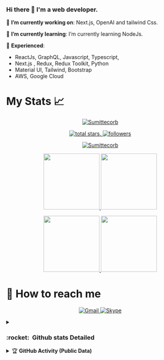 ### Hi there 👋 I'm a web developer.


🔭 **I’m currently working on**: Next.js, OpenAI and tailwind Css.

🌱 **I’m currently learning**: I’m currently learning NodeJs.

:telescope: **Experienced**: 
- ReactJs, GraphQL, Javascript, Typescript,
- Next.js , Redux, Redux Toolkit, Python
- Material UI, Tailwind, Bootstrap
- AWS, Google Cloud

<!-- <details>
    <summary>&#127942 <b>GitHub Activity (Public Data)</b></summary><br/>

![Metrics](https://metrics.lecoq.io/Sumittecorb?template=classic&followup=1&isocalendar=1&languages=1&isocalendar.duration=half-year&config.timezone=America%2FSao_Paulo)

</details> -->




# My Stats :chart_with_upwards_trend:
<p align="center">
  <a href="https://github.com/Sumittecorb">
    <img src="https://github-profile-trophy.vercel.app/?username=Sumittecorb&title=Commit,Followers,Repositories,Stars,PullRequest,Issues&margin-w=5&theme=gruvbox" alt="Sumittecorb" />
  </a>
</p>

<p align="center">
<!--  Total stars  -->
  <a href="https://github.com/Sumittecorb?tab=repositories&sort=stargazers">
    <img alt="total stars" title="Total stars on GitHub" src="https://custom-icon-badges.herokuapp.com/badge/dynamic/json?logo=star&color=55960c&labelColor=488207&label=Stars&style=for-the-badge&query=%24.stars&url=https://api.github-star-counter.workers.dev/user/Sumittecorb"/>. 
  </a>
  <!--  Follow me on github  -->
  <a href="https://github.com/Sumittecorb?tab=followers">
    <img alt="followers" title="Follow me on Github" src="https://custom-icon-badges.herokuapp.com/github/followers/Sumittecorb?color=236ad3&labelColor=1155ba&style=for-the-badge&logo=person-add&label=Follow&logoColor=white"/>
  </a>
   <!--  Github profile views  -->
<!--   <a href="https://github.com/Sumittecorb">
    <img alt="views" title="GitHub profile views" src="https://shields-io-visitor-counter.herokuapp.com/badge?page=Sumittecorb&style=for-   the-badge"/>
  </a> -->
</p>

 <p align="center">
   <!--  Streaks stats  -->
  <a href="https://github.com/Sumittecorb/">
    <img title="🔥 Get streak stats for your profile at git.io/streak-stats" alt="Sumittecorb" src="https://github-readme-streak-stats.herokuapp.com/?user=Sumittecorb&theme=monokai-metallian&hide_border=true"/>
  </a>
</p>
 
<p align="center">
  <!-- Current streaks  -->
  <a href="https://github.com/Sumittecorb">
    <img
      height="150"
      src="https://github-readme-stats.vercel.app/api?username=Sumittecorb&count_private=true&show_icons=true&custom_title=Sumittecorb's%20Github%20Status&theme=vision-friendly-dark"
    />
   </a>
<!-- Longets streaks  -->
  <a href="https://github.com/Sumittecorb">
    <img
      height="150"
      src="https://github-readme-stats.vercel.app/api/top-langs/?username=Sumittecorb&layout=compact&theme=vision-friendly-dark" />
  </a>  
</p>
<!-- <p align="center">
  <a href="https://github.com/Sumittecorb/github-readme-stats">
    <img
      height="150"
      src="https://github-readme-stats.vercel.app/api/wakatime?username=Sumittecorb&layout=compact&theme=vision-friendly-dark" />
  </a>
</p> -->
 <p align="center">
  <a href="https://github.com/Sumittecorb/NextJS-OpenAI-Chat">
    <img
      height="150"
      src="https://github-readme-stats.vercel.app/api/pin/?username=Sumittecorb&repo=NextJS-OpenAI-Chat&layout=compact&theme=cobalt" />
  </a>
  <a href="https://github.com/Sumittecorb/NextJs-TailwindCSS-TradingPanel-Sample">
    <img
      height="150"
      src="https://github-readme-stats.vercel.app/api/pin/?username=Sumittecorb&repo=NextJs-TailwindCSS-TradingPanel-Sample&layout=compact&theme=cobalt" />
  </a>
</p>  

<!-- - 📫 How to reach me </br>
    Email: sumit.2019@tecorb.co </br> -->
    
<h1 font-weight="bold">
  📮 How to reach me
<!--   <img src='https://raw.githubusercontent.com/Sumittecorb/Sumittecorb/main/Assets/handshake.gif' width="100" /> -->
</h1>

<p align='center'>
  <a href="mailto:sumit.2019@tecorb.co" target="_blank">
    <img src="https://img.shields.io/badge/Gmail-D14836?style=for-the-badge&logo=gmail&logoColor=white" alt="Gmail">
  </a>
<!--   <a href="https://www.linkedin.com/">
    <img src="https://img.shields.io/badge/-LinkedIn-%230077B5?style=for-the-badge&logo=linkedin&logoColor=white" alt="LinkedIn">
  </a> -->
<!--   <a href="https://discord.com/users/">
    <img src="https://img.shields.io/badge/Discord-7289DA?style=for-the-badge&logo=discord&logoColor=white" alt="Discord">
  </a> -->
  <a href="https://join.skype.com/invite/ashVIfJYEBoP" target="_blank">
    <img src="https://img.shields.io/badge/Skype-0078d4?style=for-the-badge&logo=skype&logoColor=white" alt="Skype">
  </a>
<!--   <a href="https://t.me">
    <img src="https://img.shields.io/badge/Telegram-3390ec?style=for-the-badge&logo=telegram&logoColor=white" alt="Telegram">
  </a> -->
</p>
<!-- ![GitHub Activity Graph](https://activity-graph.herokuapp.com/graph?username=Sumittecorb&bg_color=000000&color=4fff67&line=4fff67&point=ffffff&area=true&hide_border=true) -->

<!-- <div align="center"> -->

<!--   <img height="180em" src="https://github.com/Sumittecorb/Sumittecorb/blob/output/github-contribution-grid-snake.svg" /> -->

<!-- ## -->
    
    
<!-- <h1 font-weight="bold">📊 My Github Stats 🏆</h1>

<div align='center'>
  <img alt="stats" height="200em" src="https://github-readme-stats.vercel.app/api/top-langs/?username=Sumittecorb&layout=compact&langs_count=7&theme=dark">
  <a href="#">
    <img  src="https://github-profile-trophy.vercel.app/?username=Sumittecorb&theme=darkhub&row=1&column=6" alt="trophy">
  </a>
  <br/>
  <a href="https://awesome-github-stats.azurewebsites.net/index.html??cardType=level&theme=dark&preferLogin=false">
    <img height="150em" alt="Sumittecorb's GitHub Stats" src="https://awesome-github-stats.azurewebsites.net/user-stats/Sumittecorb?cardType=level&theme=dark&preferLogin=false" />
  </a>

  <a href="https://git.io/streak-stats">
    <img height="150em" src="http://github-readme-streak-stats.herokuapp.com?user=Sumittecorb&theme=dark" alt="GitHub Streak">
  </a>
</div> -->
<!-- <br/> -->
<details>
   <summary><h3><b>:rocket: &nbsp;Github stats Detailed</b></h3></summary>
   </br>
    <div align='center'>
      <img src="http://github-profile-summary-cards.vercel.app/api/cards/profile-details?username=Sumittecorb&theme=dark" alt="Profile Details">
      <img src="http://github-profile-summary-cards.vercel.app/api/cards/repos-per-language?username=Sumittecorb&theme=dark" alt="Repos per Language">
      <img src="http://github-profile-summary-cards.vercel.app/api/cards/most-commit-language?username=Sumittecorb&theme=dark" alt="Most Commit Language">
      <img src="http://github-profile-summary-cards.vercel.app/api/cards/stats?username=Sumittecorb&theme=dark" alt="Stats">
      <img src="http://github-profile-summary-cards.vercel.app/api/cards/productive-time?username=Sumittecorb&theme=dark&utcOffset=8" alt="Productive Time">
    </div>
   </br>
</details>

<details>
    <summary>&#127942 <b>GitHub Activity (Public Data)</b></summary><br/>

![Metrics](https://metrics.lecoq.io/Sumittecorb?template=classic&followup=1&isocalendar=1&languages=1&isocalendar.duration=half-year&config.timezone=America%2FSao_Paulo)

</details>

<!-- ## -->

<!-- </div> -->
<!--
**Sumittecorb/Sumittecorb** is a ✨ _special_ ✨ repository because its `README.md` (this file) appears on your GitHub profile.

